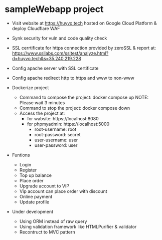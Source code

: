 # sampleWebapp project 

* Visit website at https://huyvo.tech hosted on Google Cloud Platform & deploy Cloudflare WAF
* Synk security for vuln and code quality check
* SSL cerrtificate for https connection provided by zeroSSL & report at: https://www.ssllabs.com/ssltest/analyze.html?d=huyvo.tech&s=35.240.219.228
* Config apache server with SSL certificate
* Config apache redirect http to https and www to non-www
* Dockerize project
    - Command to compose the project: docker compose up
    NOTE: Please wait 3 minutes
    - Command to stop the project: docker compose down
    - Access the project at: 
        + for wabsite: https://localhost:8080
        + for phpmyadmin: https://localhost:5000
            - root-username: root
            - root-password: secret
            - user-username: user
            - user-password: user

* Funtions 
    - Login
    - Register
    - Top up balance
    - Place order
    - Upgrade account to VIP
    - Vip account can place order with discount
    - Online payment 
    - Update profile

* Under development
   - Using ORM instead of raw query
   - Using validation framework like HTMLPurifier & validator
   - Recontruct to MVC pattern
